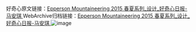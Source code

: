 好奇心原文链接：[Epperson Mountaineering 2015 春夏系列_设计_好奇心日报-马安琪 ](https://www.qdaily.com/articles/9945.html)
WebArchive归档链接：[Epperson Mountaineering 2015 春夏系列_设计_好奇心日报-马安琪 ](http://web.archive.org/web/20190623155300/https://www.qdaily.com/articles/9945.html)
![image](http://ww3.sinaimg.cn/large/007d5XDply1g3vhb54vv7j30u034vjyy)
